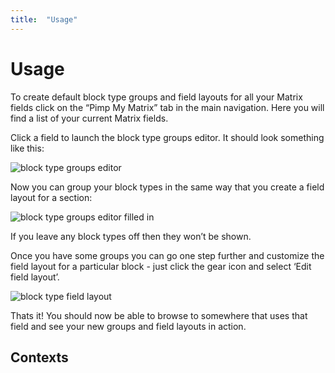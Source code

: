```yaml
---
title:  "Usage"
---
```


# Usage

To create default block type groups and field layouts for all your Matrix fields click on the “Pimp My Matrix” tab in the main navigation. Here you will find a list of your current Matrix fields.

Click a field to launch the block type groups editor. It should look something like this:

![block type groups editor](http://s3-eu-west-1.amazonaws.com/supercoolplugins/Pimp-My-Matrix/block-type-groups-editor.jpg)

Now you can group your block types in the same way that you create a field layout for a section:

![block type groups editor filled in](http://s3-eu-west-1.amazonaws.com/supercoolplugins/Pimp-My-Matrix/block-type-groups-editor-2.jpg)

If you leave any block types off then they won’t be shown.

Once you have some groups you can go one step further and customize the field layout for a particular block - just click the gear icon and select ‘Edit field layout’.

![block type field layout](http://s3-eu-west-1.amazonaws.com/supercoolplugins/Pimp-My-Matrix/block-type-field-layout-editor.jpg)

Thats it! You should now be able to browse to somewhere that uses that field and see your new groups and field layouts in action.

## Contexts
